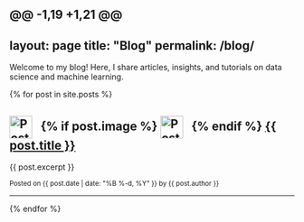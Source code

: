 @@ -1,19 +1,21 @@
---
layout: page
title: "Blog"
permalink: /blog/
---
Welcome to my blog! Here, I share articles, insights, and tutorials on data science and machine learning.

{% for post in site.posts %}
<div class="post-preview">
  <h2>
    <img src="/path/to/your/image.jpg" alt="Post Image" style="width: 40px; height: 40px; vertical-align: middle; margin-right: 10px;">
    {% if post.image %}
      <img src="{{ post.image | relative_url }}" alt="Post Image" style="width: 40px; height: 40px; vertical-align: middle; margin-right: 10px;">
    {% endif %}
    <a href="{{ post.url | relative_url }}">{{ post.title }}</a>
  </h2>
  <p>{{ post.excerpt }}</p>
  <small>Posted on {{ post.date | date: "%B %-d, %Y" }} by {{ post.author }}</small>
  <hr>
</div>
{% endfor %}
